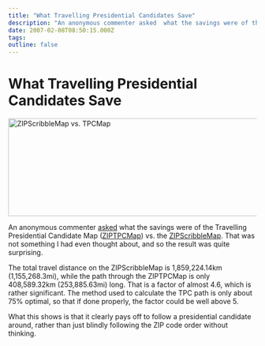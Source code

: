 ```yaml
---
title: "What Travelling Presidential Candidates Save"
description: "An anonymous commenter asked  what the savings were of the Travelling Presidential Candidate Map (ZIPTPCMap)  vs. the ZIPScribbleMap. That was not something I had even thought about, and so the result was quite surprising."
date: 2007-02-08T08:50:15.000Z
tags: 
outline: false
---
```


# What Travelling Presidential Candidates Save

<a href="http://eagereyes.org/blog/what-travelling-presidential-candidates-save.html"><img title="ZIPScribbleMap vs. TPCMap" src="http://eagereyes.org/media/attachments/ZIPScribblevsTPC.png" alt="ZIPScribbleMap vs. TPCMap" width="523" height="198" /></a>

An anonymous commenter <a href="http://eagereyes.org/Applications/ZIPTPCMap.html#comment-203">asked</a> what the savings were of the Travelling Presidential Candidate Map (<a href="http://eagereyes.org/Applications/ZIPTPCMap.html">ZIPTPCMap</a>) vs. the <a href="http://eagereyes.org/Applications/ZIPScribbleMap.html">ZIPScribbleMap</a>. That was not something I had even thought about, and so the result was quite surprising.

The total travel distance on the ZIPScribbleMap is 1,859,224.14km (1,155,268.3mi), while the path through the ZIPTPCMap is only 408,589.32km (253,885.63mi) long. That is a factor of almost 4.6, which is rather significant. The method used to calculate the TPC path is only about 75% optimal, so that if done properly, the factor could be well above 5.

What this shows is that it clearly pays off to follow a presidential candidate around, rather than just blindly following the ZIP code order without thinking.


